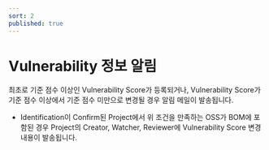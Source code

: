 ```yaml
---
sort: 2
published: true
---
```


# Vulnerability 정보 알림
최초로 기준 점수 이상인 Vulnerability Score가 등록되거나, Vulnerability Score가 기준 점수 이상에서 기준 점수 미만으로 변경될 경우 알림 메일이 발송됩니다.
- Identification이 Confirm된 Project에서 위 조건을 만족하는 OSS가 BOM에 포함된 경우 Project의 Creator, Watcher, Reviewer에 Vulnerability Score 변경 내용이 발송됩니다.

